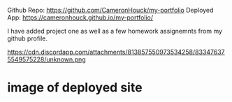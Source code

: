 Github Repo: https://github.com/CameronHouck/my-portfolio
Deployed App: https://cameronhouck.github.io/my-portfolio/

I have added project one as well as a few homework assignemnts from my github profile.


https://cdn.discordapp.com/attachments/813857550973534258/833476375549575228/unknown.png 

# image of deployed site

